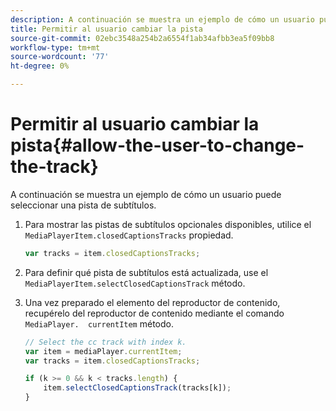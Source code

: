 ```yaml
---
description: A continuación se muestra un ejemplo de cómo un usuario puede seleccionar una pista de subtítulos.
title: Permitir al usuario cambiar la pista
source-git-commit: 02ebc3548a254b2a6554f1ab34afbb3ea5f09bb8
workflow-type: tm+mt
source-wordcount: '77'
ht-degree: 0%

---
```


# Permitir al usuario cambiar la pista{#allow-the-user-to-change-the-track}

A continuación se muestra un ejemplo de cómo un usuario puede seleccionar una pista de subtítulos.

1. Para mostrar las pistas de subtítulos opcionales disponibles, utilice el `MediaPlayerItem.closedCaptionsTracks` propiedad.

   ```js
   var tracks = item.closedCaptionsTracks;
   ```

1. Para definir qué pista de subtítulos está actualizada, use el `MediaPlayerItem.selectClosedCaptionsTrack` método.
1. Una vez preparado el elemento del reproductor de contenido, recupérelo del reproductor de contenido mediante el comando ` MediaPlayer.  currentItem ` método.

   ```js
   // Select the cc track with index k. 
   var item = mediaPlayer.currentItem;     
   var tracks = item.closedCaptionsTracks; 
   
   if (k >= 0 && k < tracks.length) { 
       item.selectClosedCaptionsTrack(tracks[k]); 
   }
   ```
